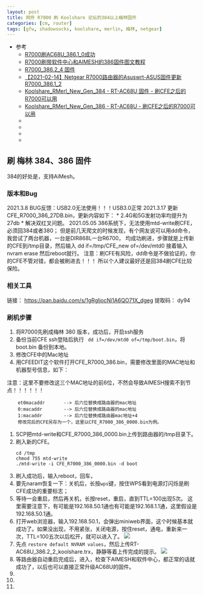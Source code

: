 ```yaml
---
layout: post
title: 网件 R7000 刷 Koolshare 论坛的384以上梅林固件
categories: [cm, router]
tags: [gfw, shadowsocks, koolshare, merlin, 梅林, netgear]
---
```


* 参考
  * [R7000刷AC68U_386.1_0成功](https://koolshare.cn/thread-193018-1-1.html)
  * [R7000刷带软件中心和AIMESH的386固件图文教程](https://koolshare.cn/thread-193031-1-1.html)
  * [R7000_386.2_4 固件](https://koolshare.cn/thread-194858-1-1.html)
  * [【2021-02-14】Netgear R7000路由器的Asuswrt-ASUS固件更新R7000_386.1_2](https://koolshare.cn/thread-192540-1-1.html)
  * [Koolshare_RMerl_New_Gen_384 - RT-AC68U 固件 - 刷CFE之后的R7000可以用](http://firmware.koolshare.cn/Koolshare_RMerl_New_Gen_384/RT-AC68U/)
  * [Koolshare_RMerl_New_Gen_386 - RT-AC68U - 刷CFE之后的R7000可以用](http://firmware.koolshare.cn/Koolshare_RMerl_New_Gen_386/RT-AC68U/)
  * []()
  * []()
  * []()
  * []()




## 刷 梅林 384、386 固件

384的好处是，支持AiMesh。

### 版本和Bug

2021.3.8  BUG反馈：USB2.0无法使用！！！USB3.0正常
2021.3.17 更新CFE_R7000_386_27DB.bin，更新内容如下：
                 * 2.4G和5G发射功率均提升为27db
                 * 解决双红叉问题。
2021.05.05 386系统下，无法使用mtd-write刷CFE，必须回384或者380；
                   但是前几天爬文的时候发现，有个网友说可以用dd命令，我尝试了两台机器，一台是DIR868L一台R6700，
                   均成功刷进，步骤就是上传新的CFE到/tmp目录，然后输入
                   dd if=/tmp/CFE_new of=/dev/mtd0      接着输入nvram erase       然后reboot就行。
                   注意：刷CFE有风险，dd命令是不做验证的，你的CFE不管对错，都会被刷进去！！！
                   所以个人建议最好还是回384刷CFE比较保险。



### 相关工具

链接： https://pan.baidu.com/s/1gRgljocNi1A6QO71X_dgeg
提取码： dy94



### 刷机步骤

1. 将R7000先刷成梅林 380 版本，成功后，开启ssh服务
1. 备份当前CFE
    ssh登陆后执行 ` dd if=/dev/mtd0 of=/tmp/boot.bin`，将boot.bin 备份到本地。
1. 修改CFE中的Mac地址
1. 用CFEEDIT这个软件打开CFE_R7000_386.bin，需要修改里面的MAC地址和机器型号信息，如下：

注意：这里不要修改这三个MAC地址的前6位，不然会导致AIMESH搜索不到节点！！！！！！

        et0macaddr       --> 后六位替换成路由器的mac地址
        0:macaddr        --> 后六位替换成路由器的mac地址
        1:macaddr        --> 后六位替换成路由器mac地址+4
        修改完后的CFE另存为一个，这里以CFE_R7000_386_0000.bin为例。
1. SCP把mtd-write和CFE_R7000_386_0000.bin上传到路由器的/tmp目录下。
1. 刷入新的CFE。
    ~~~
    cd /tmp
    chmod 755 mtd-write
    ./mtd-write -i CFE_R7000_386_0000.bin -d boot
    ~~~
1. 刷入成功后，输入reboot，回车，
1. 要先naram恢复一下：关机后，长按`wps`键，按住WPS看到电源灯闪烁是刷CFE成功的重要标志；
1. 等待一会重启，然后再关机，长按reset，重启，直到TTL=100出现5次。
     这里需要注意下，有可能是192.168.50.1通也有可能是192.168.1.1通，这里假设是192.168.50.1通。
1. 打开web浏览器，输入192.168.50.1，会弹出miniweb界面，这个时候基本就成功了。如果没出现，不用紧张，关闭电源，按住reset，通电，重新来一次，TTL=100五次以后松开，就可以进入了。
    ![](miniweb-ui.png)
1. 先点 `restore default NVRAM values`，然后上传RT-AC68U_386.2_2_koolshare.trx，静静等着上传完成的提示。
    ![](upload-complete.png)
1. 等路由器自动重启完成后，进入，检查下AIMESH和软件中心，都正常的话就成功了，以后也可以直接正常升级AC68U的固件。
1. 
1. 
1. 


























